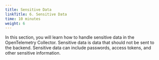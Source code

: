 ```yaml
---
title: Sensitive Data
linkTitle: 6. Sensitive Data
time: 10 minutes
weight: 6
---
```


In this section, you will learn how to handle sensitive data in the OpenTelemetry Collector. Sensitive data is data that should not be sent to the backend. Sensitive data can include passwords, access tokens, and other sensitive information.
